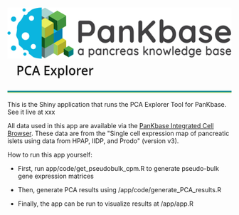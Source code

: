 # ![](files/PanKbase_logo-black-tagline.svg) &nbsp;&nbsp; <span style = "font-family:'google', 'Open Sans', sans-serif; font-weight: 600;" > PCA Explorer
![](files/bitmap10.png)

 This is the Shiny application that runs the PCA Explorer Tool for PanKbase. See it live at xxx
 
 All data used in this app are available via the [PanKbase Integrated Cell Browser](https://dev.pankbase.org/single-cell.html?datasetId=islet_of_Langerhans_scRNA_v3-3). 
 These data are from the "Single cell expression map of pancreatic islets using data from HPAP, IIDP, and Prodo" (version v3).
 
 How to run this app yourself:
 
 - First, run app/code/get_pseudobulk_cpm.R to generate pseudo-bulk gene expression matrices
 
 - Then, generate PCA results using /app/code/generate_PCA_results.R
 
 - Finally, the app can be run to visualize results at /app/app.R
